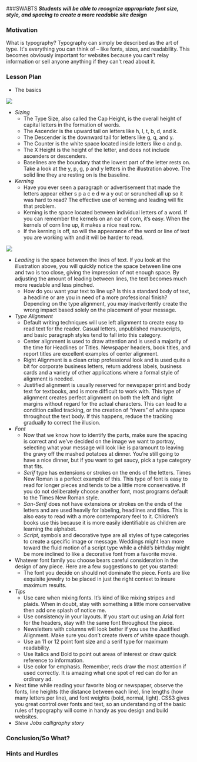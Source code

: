 ###SWABTS
***Students will be able to recognize appropriate font size, style, and spacing to create a more readable site design***

### Motivation
What is typography? Typography can simply be described as the art of type. It's everything you can think of – like fonts, sizes, and readability. This becomes obviously important for websites because you can't relay information or sell anyone anything if they can't read about it.

### Lesson Plan
+ The basics

<img src="https://s3.amazonaws.com/after-school-assets/css-selector6.png">

+ *Sizing*
  + The Type Size, also called the Cap Height, is the overall height of capital letters in the formation of words.
  + The Ascender is the upward tail on letters like h, l, t, b, d, and k.
  + The Descender is the downward tail for letters like g, q, and y.
  + The Counter is the white space located inside letters like o and p.
  + The X Height is the height of the letter, and does not include ascenders or descenders.
  + Baselines are the boundary that the lowest part of the letter rests on. Take a look at the y, p, g, p and y letters in the illustration above. The solid line they are resting on is the baseline.
+ *Kerning*
  + Have you ever seen a paragraph or advertisement that made the letters appear either s p a c e d w a y out or scrunched all up so it was hard to read? The effective use of kerning and leading will fix that problem.
  + Kerning is the space located between individual letters of a word. If you can remember the kernels on an ear of corn, it’s easy. When the kernels of corn line up, it makes a nice neat row.
  + If the kerning is off, so will the appearance of the word or line of text you are working with and it will be harder to read.

<img src ="https://s3.amazonaws.com/after-school-assets/css-selector7.png">

+ *Leading* is the space between the lines of text. If you look at the illustration above, you will quickly notice the space between line one and two is too close, giving the impression of not enough space. By adjusting the amount of leading between lines, the text becomes much more readable and less pinched.
  + How do you want your text to line up? Is this a standard body of text, a headline or are you in need of a more professional finish? Depending on the type alignment, you may inadvertently create the wrong impact based solely on the placement of your message.
+ *Type Alignment*
  + Default writing techniques will use left alignment to create easy to read text for the reader. Casual letters, unpublished manuscripts, and basic paragraph styles tend to fall into this category.
  + Center alignment is used to draw attention and is used a majority of the time for Headlines or Titles. Newspaper headers, book titles, and report titles are excellent examples of center alignment.
  + Right Alignment is a clean crisp professional look and is used quite a bit for corporate business letters, return address labels, business cards and a variety of other applications where a formal style of alignment is needed.
  + Justified alignment is usually reserved for newspaper print and body text for textbooks, and is more difficult to work with. This type of alignment creates perfect alignment on both the left and right margins without regard for the actual characters. This can lead to a condition called tracking, or the creation of “rivers” of white space throughout the text body. If this happens, reduce the tracking gradually to correct the illusion.
+ *Font*
  + Now that we know how to identify the parts, make sure the spacing is correct and we’ve decided on the image we want to portray, selecting what your message will look like is paramount to leaving the gravy off the mashed potatoes at dinner. You’re still going to have a nice dinner, but if you want to get saucy, pick a type category that fits.
  + *Serif* type has extensions or strokes on the ends of the letters. Times New Roman is a perfect example of this. This type of font is easy to read for longer pieces and tends to be a little more conservative. If you do not deliberately choose another font, most programs default to the Times New Roman style.
  + *San-Serif* does not have extensions or strokes on the ends of the letters and are used heavily for labeling, headlines and titles. This is also easy to read with a more contemporary feel to it. Children’s books use this because it is more easily identifiable as children are learning the alphabet.
  + *Script*, symbols and decorative type are all styles of type categories to create a specific image or message. Weddings might lean more toward the fluid motion of a script type while a child’s birthday might be more inclined to like a decorative font from a favorite movie.
+ Whatever font family you choose bears careful consideration in the design of any piece. Here are a few suggestions to get you started:
  + The font you decide on should not dominate the piece. Fonts are like exquisite jewelry to be placed in just the right context to insure maximum results.
+ *Tips*
  + Use care when mixing fonts. It’s kind of like mixing stripes and plaids. When in doubt, stay with something a little more conservative then add one splash of notice me.
  + Use consistency in your layouts. If you start out using an Arial font for the headers, stay with the same font throughout the piece.
  + Newsletters with columns will look better if you use the Justified Alignment. Make sure you don’t create rivers of white space though.
  + Use an 11 or 12 point font size and a serif type for maximum readability.
  + Use Italics and Bold to point out areas of interest or draw quick reference to information.
  + Use color for emphasis. Remember, reds draw the most attention if used correctly. It is amazing what one spot of red can do for an ordinary ad.
+ Next time while reading your favorite blog or newspaper, observe the fonts, line heights (the distance between each line), line lengths (how many letters per line), and font weights (bold, normal, light). CSS3 gives you great control over fonts and text, so an understanding of the basic rules of typography will come in handy as you design and build websites.
+ *Steve Jobs calligraphy story*

### Conclusion/So What?


### Hints and Hurdles